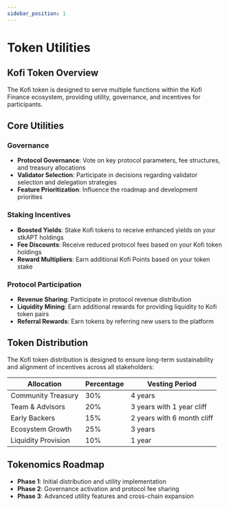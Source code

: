 ```yaml
---
sidebar_position: 1
---
```


# Token Utilities

## Kofi Token Overview

The Kofi token is designed to serve multiple functions within the Kofi Finance ecosystem, providing utility, governance, and incentives for participants.

## Core Utilities

### Governance

- **Protocol Governance**: Vote on key protocol parameters, fee structures, and treasury allocations
- **Validator Selection**: Participate in decisions regarding validator selection and delegation strategies
- **Feature Prioritization**: Influence the roadmap and development priorities

### Staking Incentives

- **Boosted Yields**: Stake Kofi tokens to receive enhanced yields on your stkAPT holdings
- **Fee Discounts**: Receive reduced protocol fees based on your Kofi token holdings
- **Reward Multipliers**: Earn additional Kofi Points based on your token stake

### Protocol Participation

- **Revenue Sharing**: Participate in protocol revenue distribution
- **Liquidity Mining**: Earn additional rewards for providing liquidity to Kofi token pairs
- **Referral Rewards**: Earn tokens by referring new users to the platform

## Token Distribution

The Kofi token distribution is designed to ensure long-term sustainability and alignment of incentives across all stakeholders:

| Allocation | Percentage | Vesting Period |
|------------|------------|----------------|
| Community Treasury | 30% | 4 years |
| Team & Advisors | 20% | 3 years with 1 year cliff |
| Early Backers | 15% | 2 years with 6 month cliff |
| Ecosystem Growth | 25% | 3 years |
| Liquidity Provision | 10% | 1 year |

## Tokenomics Roadmap

- **Phase 1**: Initial distribution and utility implementation
- **Phase 2**: Governance activation and protocol fee sharing
- **Phase 3**: Advanced utility features and cross-chain expansion 